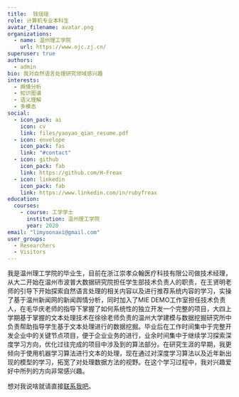```yaml
---
title:  钱瑶瑶
role: 计算机专业本科生
avatar_filename: avatar.png
organizations:
  - name: 温州理工学院
    url: https://www.ojc.zj.cn/
superuser: true
authors:
  - admin
bio: 我对自然语言处理研究领域感兴趣
interests:
  - 舆情分析
  - 知识图谱
  - 语义理解
  - 多模态
social:
  - icon_pack: ai
    icon: cv
    link: files/yaoyao_qian_resume.pdf
  - icon: envelope
    icon_pack: fas
    link: "#contact"
  - icon: github
    icon_pack: fab
    link: https://github.com/H-Freax
  - icon: linkedin
    icon_pack: fab
    link: https://www.linkedin.com/in/rubyfreax
education:
  courses:
    - course: 工学学士
      institution: 温州理工学院
      year: 2020
email: "limyoonaxi@gmail.com"
user_groups:
  - Researchers
  - Visitors
---
```


我是温州理工学院的毕业生，目前在浙江崇孝众翰医疗科技有限公司做技术经理，从大二开始在温州市波普大数据研究院担任学生部技术负责人的职责，在王贤明老师的引导下开始探索自然语言处理的相关内容以及进行推荐系统内容的学习，实操了基于温州新闻网的新闻舆情分析，同时加入了MIE DEMO工作室担任技术负责人，在毛华庆老师的指导下掌握了如何系统性的独立开发一个完整的项目，大四上学期基于掌握的文本处理技术在徐徐老师负责的温州大学建模与数据挖掘研究所中负责帮助指导学生基于文本处理进行的数据挖掘。毕业后在工作时间集中于完整开发企业中的关键节点项目，便于企业业务的进行，业余时间集中于继续学习探索深度学习方向，优化过往完成的项目中涉及到的算法部分。在研究生涯的早期，我更倾向于使用机器学习算法进行文本的处理，现在通过对深度学习算法以及近年新出现的模型的学习，拓宽了对处理数据方法的视野。在这个学习过程中，我对兴趣爱好中所列的方向非常感兴趣。

想对我说啥就请直接[联系我吧](#contact)。
